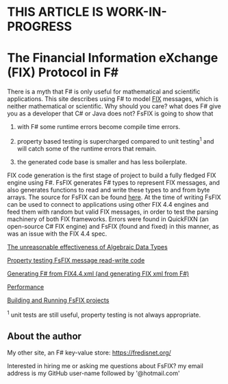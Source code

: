 # THIS ARTICLE IS WORK-IN-PROGRESS

# The Financial Information eXchange (FIX) Protocol in F# #


There is a myth that F# is only useful for mathematical and scientific applications. This site describes using F# to model [FIX](https://en.wikipedia.org/wiki/Financial_Information_eXchange) messages, which is neither mathematical or scientific. Why should you care? what does F# give you as a developer that C# or Java does not? FsFIX is going to show that 

1. with F# some runtime errors become compile time errors.

2. property based testing is supercharged compared to unit testing<sup>1</sup> and will catch some of the runtime errors that remain.

3. the generated code base is smaller and has less boilerplate.

FIX code generation is the first stage of project to build a fully fledged FIX engine using F#. FsFIX generates F# types to represent FIX messages, and also generates functions to read and write these types to and from byte arrays. The source for FsFIX can be found [here](https://github.com/Ian144/fsFix). At the time of writing FsFIX can be used to connect to applications using other FIX 4.4 engines and feed them with random but valid FIX messages, in order to test the parsing machinery of both FIX frameworks. Errors were found in QuickFIXN (an open-source C# FIX engine) and FsFIX (found and fixed) in this manner, as was an issue with the FIX 4.4 spec.

[The unreasonable effectiveness of Algebraic Data Types](ADTs.md)

[Property testing FsFIX message read-write code](PropertyTesting.md)

[Generating F# from FIX4.4.xml (and generating FIX xml from F#)](GeneratingFsFix.md)

[Performance](Performance.md)

[Building and Running FsFIX projects](BuildRun.md)


<sup>1</sup> unit tests are still useful, property testing is not always appropriate.

## About the author

My other site, an F# key-value store: https://fredisnet.org/

Interested in hiring me or asking me questions about FsFIX? my email address is my GitHub user-name followed by '@hotmail.com'




